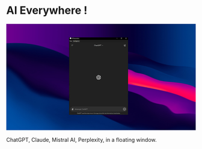 # AI Everywhere !

![AI Everywhere](screenshot.JPG)

ChatGPT, Claude, Mistral AI, Perplexity, in a floating window.
